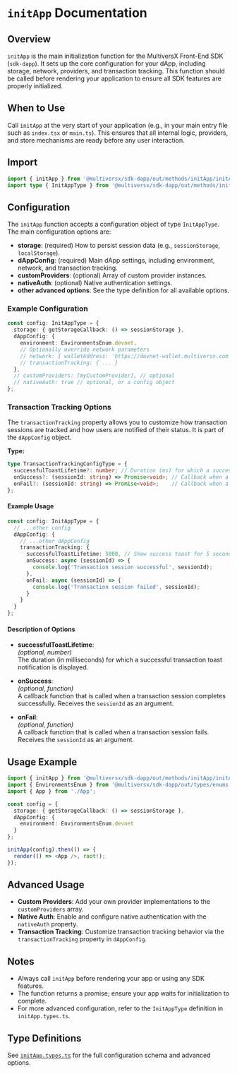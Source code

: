 # `initApp` Documentation

## Overview

`initApp` is the main initialization function for the MultiversX Front-End SDK (`sdk-dapp`). It sets up the core configuration for your dApp, including storage, network, providers, and transaction tracking. This function should be called before rendering your application to ensure all SDK features are properly initialized.

## When to Use

Call `initApp` at the very start of your application (e.g., in your main entry file such as `index.tsx` or `main.ts`). This ensures that all internal logic, providers, and store mechanisms are ready before any user interaction.

## Import

```typescript
import { initApp } from '@multiversx/sdk-dapp/out/methods/initApp/initApp';
import type { InitAppType } from '@multiversx/sdk-dapp/out/methods/initApp/initApp.types';
```

## Configuration

The `initApp` function accepts a configuration object of type `InitAppType`. The main configuration options are:

- **storage**: (required) How to persist session data (e.g., `sessionStorage`, `localStorage`).
- **dAppConfig**: (required) Main dApp settings, including environment, network, and transaction tracking.
- **customProviders**: (optional) Array of custom provider instances.
- **nativeAuth**: (optional) Native authentication settings.
- **other advanced options**: See the type definition for all available options.

### Example Configuration

```typescript
const config: InitAppType = {
  storage: { getStorageCallback: () => sessionStorage },
  dAppConfig: {
    environment: EnvironmentsEnum.devnet,
    // Optionally override network parameters
    // network: { walletAddress: 'https://devnet-wallet.multiversx.com' }
    // transactionTracking: { ... }
  },
  // customProviders: [myCustomProvider], // optional
  // nativeAuth: true // optional, or a config object
};
```

### Transaction Tracking Options

The `transactionTracking` property allows you to customize how transaction sessions are tracked and how users are notified of their status. It is part of the `dAppConfig` object.

**Type:**
```typescript
type TransactionTrackingConfigType = {
  successfulToastLifetime?: number; // Duration (ms) for which a successful transaction toast is shown
  onSuccess?: (sessionId: string) => Promise<void>; // Callback when a transaction session is successful
  onFail?: (sessionId: string) => Promise<void>;    // Callback when a transaction session fails
};
```

#### Example Usage

```typescript
const config: InitAppType = {
  // ...other config
  dAppConfig: {
    // ...other dAppConfig
    transactionTracking: {
      successfulToastLifetime: 5000, // Show success toast for 5 seconds
      onSuccess: async (sessionId) => {
        console.log('Transaction session successful', sessionId);
      },
      onFail: async (sessionId) => {
        console.log('Transaction session failed', sessionId);
      }
    }
  }
};
```

#### Description of Options

- **successfulToastLifetime**:  
  *(optional, number)*  
  The duration (in milliseconds) for which a successful transaction toast notification is displayed.

- **onSuccess**:  
  *(optional, function)*  
  A callback function that is called when a transaction session completes successfully. Receives the `sessionId` as an argument.

- **onFail**:  
  *(optional, function)*  
  A callback function that is called when a transaction session fails. Receives the `sessionId` as an argument.

## Usage Example

```typescript
import { initApp } from '@multiversx/sdk-dapp/out/methods/initApp/initApp';
import { EnvironmentsEnum } from '@multiversx/sdk-dapp/out/types/enums.types';
import { App } from './App';

const config = {
  storage: { getStorageCallback: () => sessionStorage },
  dAppConfig: {
    environment: EnvironmentsEnum.devnet
  }
};

initApp(config).then(() => {
  render(() => <App />, root!);
});
```

## Advanced Usage

- **Custom Providers**: Add your own provider implementations to the `customProviders` array.
- **Native Auth**: Enable and configure native authentication with the `nativeAuth` property.
- **Transaction Tracking**: Customize transaction tracking behavior via the `transactionTracking` property in `dAppConfig`.

## Notes

- Always call `initApp` before rendering your app or using any SDK features.
- The function returns a promise; ensure your app waits for initialization to complete.
- For more advanced configuration, refer to the `InitAppType` definition in `initApp.types.ts`.

## Type Definitions

See [`initApp.types.ts`](./initApp.types.ts) for the full configuration schema and advanced options.
